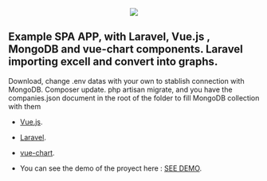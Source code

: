 <p align="center"><img src="https://laravel.com/assets/img/components/logo-laravel.svg"></p>



## Example SPA APP, with Laravel, Vue.js , MongoDB and vue-chart components. Laravel importing excell and convert into graphs.

Download, change .env datas with your own to stablish connection with MongoDB. Composer update. php artisan migrate, and you have the companies.json document in the root of the folder to fill MongoDB collection with them


- [Vue.js](https://laravel.com/docs).
- [Laravel](https://laravel.com/docs).
- [vue-chart](https://github.com/apertureless/vue-chartjs).

- You can see the demo of the proyect here : [SEE DEMO](http://graphconverter.webandwebs.com/).


